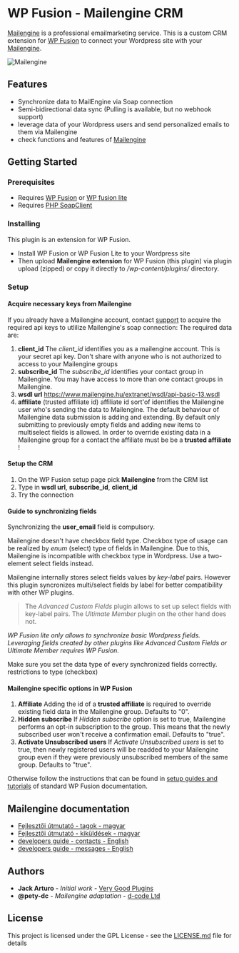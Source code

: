 # WP Fusion - Mailengine CRM

[Mailengine](https://www.mailengine.hu/en/) is a professional emailmarketing service.
This is a custom CRM extension for [WP Fusion](https://wpfusionplugin.com/) to connect your Wordpress site with your [Mailengine](https://www.mailengine.hu/en/).

![Mailengine](https://www.mailengine.hu/images/me_logo_b.svg "Mailengine emailmarketing service")

## Features

* Synchronize data to MailEngine via Soap connection
* Semi-bidirectional data sync (Pulling is available, but no webhook support)
* leverage data of your Wordpress users and send personalized emails to them via Mailengine
* check functions and features of [Mailengine](https://www.mailengine.hu/en/#functions)

## Getting Started

### Prerequisites

- Requires [WP Fusion](https://wpfusionplugin.com/) or [WP fusion lite](https://wordpress.org/plugins/wp-fusion-lite/)
- Requires [PHP SoapClient](https://www.php.net/manual/en/class.soapclient.php)

### Installing

This plugin is an extension for WP Fusion. 
- Install WP Fusion or WP Fusion Lite to your Wordpress site 
- Then upload **Mailengine extension** for WP Fusion (this plugin) via plugin upload (zipped) or copy it directly to */wp-content/plugins/* directory.

### Setup

#### Acquire necessary keys from Mailengine

If you already have a Mailengine account, contact [support](https://www.mailengine.hu/en/#contact) to acquire the required api keys to utlilize Mailengine's soap connection:
The required data are:

1. **client_id**
The *client_id* identifies you as a mailengine account. This is your secret api key. Don't share with anyone who is not authorized to access to your Mailengine groups
2. **subscribe_id**
The *subscribe_id* identifies your contact group in Mailengine. You may have access to more than one contact groups in Mailengine. 
3. **wsdl url**
https://www.mailengine.hu/extranet/wsdl/api-basic-13.wsdl
4. **affiliate** (trusted affiliate id)
affiliate id sort'of identifies the Mailengine user who's sending the data to Mailengine. 
The default behaviour of Mailengine data submission is adding and extending. By default only submitting to previously empty fields and adding new items to multiselect fields is allowed. In order to override existing data in a Mailengine group for a contact the affiliate must be be a **trusted affiliate** !


#### Setup the CRM

1. On the WP Fusion setup page pick **Mailengine** from the CRM list
2. Type in **wsdl url**, **subscribe_id**, **client_id**
3. Try the connection


#### Guide to synchronizing fields

Synchronizing the **user_email** field is compulsory. 

Mailengine doesn't have checkbox field type. Checkbox type of usage can be realized by *enum* (select) type of fields in Mailengine.
Due to this, Mailengine is incompatible with checkbox type in Wordpress. Use a two-element select fields instead.

Mailengine internally stores select fields values by *key-label* pairs. However this plugin syncronizes multi/select fields by label for better compatibility with other WP plugins. 

> The *Advanced Custom Fields* plugin allows to set up select fields with key-label pairs.
> The *Ultimate Member* plugin on the other hand does not.

*WP Fusion lite only allows to synchronize basic Wordpress fields. Leveraging fields created by other plugins like Advanced Custom Fields or Ultimate Member requires WP Fusion.*

Make sure you set the data type of every synchronized fields correctly. 
restrictions to type (checkbox)


#### Mailengine specific options in WP Fusion

1. **Affiliate**
Adding the id of a **trusted affiliate** is required to override existing field data in the Mailengine group. Defaults to "0". 
2. **Hidden subscribe**
If *Hidden subscribe* option is set to true, Mailengine performs an opt-in subscription to the group. This means that the newly subscribed user won't receive a confirmation email. Defaults to "true".
3. **Activate Unsubscribed users**
If *Activate Unsubscribed users* is set to true, then newly registered users will be readded to your Mailengine group even if they were previously unsubscribed members of the same group. Defaults to "true".


Otherwise follow the instructions that can be found in [setup guides and tutorials](https://wpfusion.com/documentation/) of standard WP Fusion documentation.


## Mailengine documentation

- [Fejlesztői útmutató - tagok - magyar](https://docs.google.com/document/d/1lKJSEMT-731bWRIQsVnHL8sosQkqrx6rOI_VR6bWB5k/edit#heading=h.tnjtjhbffgks)
- [Fejlesztői útmutató - kiküldések - magyar](https://docs.google.com/document/d/17ErCFzyhDO0uQ0581SnZsiCxNh7ZdtckB3snZHw2lwA/edit#heading=h.mxo62uqdt2f3)
- [developers guide - contacts - English](https://docs.google.com/document/d/1vPCd8_DrPGC1GYHEy6zyNFKy7ymYVjmj5wzUqYd30ds/edit#heading=h.xhfywkl8jbby)
- [developers guide - messages - English](https://docs.google.com/document/d/1-bE9nNbik0ckN354bix6wH2zDZ9boFUGZV33ZWgWr8E/edit)

## Authors

* **Jack Arturo** - *Initial work* - [Very Good Plugins](https://github.com/verygoodplugins)
* **@pety-dc** - *Mailengine adaptation* - [d-code Ltd](https://github.com/d-code-ltd)

## License

This project is licensed under the GPL License - see the [LICENSE.md](LICENSE.md) file for details